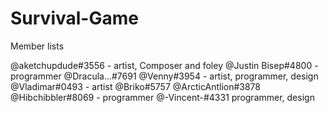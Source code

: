 # Survival-Game

Member lists

@aketchupdude#3556 - artist, Composer and foley
@Justin Bisep#4800 - programmer
@Dracula...#7691 
@Venny#3954 - artist, programmer, design
@Vladimar#0493 - artist
@Briko#5757 
@ArcticAntlion#3878 
@Hibchibbler#8069 - programmer
@-Vincent-#4331 programmer, design
